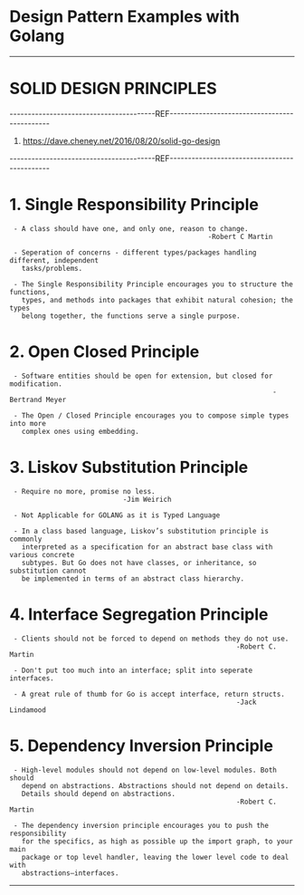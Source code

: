# Design Pattern Examples with Golang

****************************************************************************************
# SOLID DESIGN PRINCIPLES

----------------------------------------REF---------------------------------------------

1. https://dave.cheney.net/2016/08/20/solid-go-design

----------------------------------------REF---------------------------------------------

# 1. Single Responsibility Principle

     - A class should have one, and only one, reason to change.
                                                     -Robert C Martin

     - Seperation of concerns - different types/packages handling different, independent
       tasks/problems.

     - The Single Responsibility Principle encourages you to structure the functions, 
       types, and methods into packages that exhibit natural cohesion; the types
       belong together, the functions serve a single purpose.

# 2. Open Closed Principle

     - Software entities should be open for extension, but closed for modification.
                                                                     -Bertrand Meyer
     
     - The Open / Closed Principle encourages you to compose simple types into more
       complex ones using embedding.

# 3. Liskov Substitution Principle

     - Require no more, promise no less.
                                -Jim Weirich

     - Not Applicable for GOLANG as it is Typed Language

     - In a class based language, Liskov’s substitution principle is commonly
       interpreted as a specification for an abstract base class with various concrete
       subtypes. But Go does not have classes, or inheritance, so substitution cannot
       be implemented in terms of an abstract class hierarchy.

# 4. Interface Segregation Principle

     - Clients should not be forced to depend on methods they do not use.
                                                            -Robert C. Martin

     - Don't put too much into an interface; split into seperate interfaces.

     - A great rule of thumb for Go is accept interface, return structs.
                                                            -Jack Lindamood

# 5. Dependency Inversion Principle

     - High-level modules should not depend on low-level modules. Both should 
       depend on abstractions. Abstractions should not depend on details.
       Details should depend on abstractions.
                                                            -Robert C. Martin

     - The dependency inversion principle encourages you to push the responsibility
       for the specifics, as high as possible up the import graph, to your main
       package or top level handler, leaving the lower level code to deal with
       abstractions–interfaces.

****************************************************************************************
